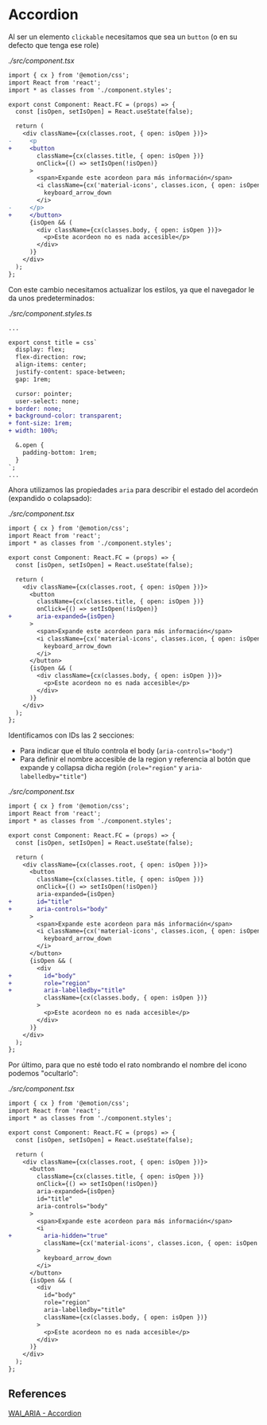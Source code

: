 # Accordion

Al ser un elemento `clickable` necesitamos que sea un `button` (o en su defecto que tenga ese role)

_./src/component.tsx_

```diff
import { cx } from '@emotion/css';
import React from 'react';
import * as classes from './component.styles';

export const Component: React.FC = (props) => {
  const [isOpen, setIsOpen] = React.useState(false);

  return (
    <div className={cx(classes.root, { open: isOpen })}>
-     <p
+     <button
        className={cx(classes.title, { open: isOpen })}
        onClick={() => setIsOpen(!isOpen)}
      >
        <span>Expande este acordeon para más información</span>
        <i className={cx('material-icons', classes.icon, { open: isOpen })}>
          keyboard_arrow_down
        </i>
-     </p>
+     </button>
      {isOpen && (
        <div className={cx(classes.body, { open: isOpen })}>
          <p>Este acordeon no es nada accesible</p>
        </div>
      )}
    </div>
  );
};

```

Con este cambio necesitamos actualizar los estilos, ya que el navegador le da unos predeterminados:

_./src/component.styles.ts_

```diff
...

export const title = css`
  display: flex;
  flex-direction: row;
  align-items: center;
  justify-content: space-between;
  gap: 1rem;

  cursor: pointer;
  user-select: none;
+ border: none;
+ background-color: transparent;
+ font-size: 1rem;
+ width: 100%;

  &.open {
    padding-bottom: 1rem;
  }
`;
...
```

Ahora utilizamos las propiedades `aria` para describir el estado del acordeón (expandido o colapsado):

_./src/component.tsx_

```diff
import { cx } from '@emotion/css';
import React from 'react';
import * as classes from './component.styles';

export const Component: React.FC = (props) => {
  const [isOpen, setIsOpen] = React.useState(false);

  return (
    <div className={cx(classes.root, { open: isOpen })}>
      <button
        className={cx(classes.title, { open: isOpen })}
        onClick={() => setIsOpen(!isOpen)}
+       aria-expanded={isOpen}
      >
        <span>Expande este acordeon para más información</span>
        <i className={cx('material-icons', classes.icon, { open: isOpen })}>
          keyboard_arrow_down
        </i>
      </button>
      {isOpen && (
        <div className={cx(classes.body, { open: isOpen })}>
          <p>Este acordeon no es nada accesible</p>
        </div>
      )}
    </div>
  );
};

```

Identificamos con IDs las 2 secciones:
 - Para indicar que el título controla el body (`aria-controls="body"`)
 - Para definir el nombre accesible de la region y referencia al botón que expande y collapsa dicha región (`role="region"` y `aria-labelledby="title"`)

_./src/component.tsx_

```diff
import { cx } from '@emotion/css';
import React from 'react';
import * as classes from './component.styles';

export const Component: React.FC = (props) => {
  const [isOpen, setIsOpen] = React.useState(false);

  return (
    <div className={cx(classes.root, { open: isOpen })}>
      <button
        className={cx(classes.title, { open: isOpen })}
        onClick={() => setIsOpen(!isOpen)}
        aria-expanded={isOpen}
+       id="title"
+       aria-controls="body"
      >
        <span>Expande este acordeon para más información</span>
        <i className={cx('material-icons', classes.icon, { open: isOpen })}>
          keyboard_arrow_down
        </i>
      </button>
      {isOpen && (
        <div
+         id="body"
+         role="region"
+         aria-labelledby="title"
          className={cx(classes.body, { open: isOpen })}
        >
          <p>Este acordeon no es nada accesible</p>
        </div>
      )}
    </div>
  );
};

```

Por último, para que no esté todo el rato nombrando el nombre del icono podemos "ocultarlo":

_./src/component.tsx_

```diff
import { cx } from '@emotion/css';
import React from 'react';
import * as classes from './component.styles';

export const Component: React.FC = (props) => {
  const [isOpen, setIsOpen] = React.useState(false);

  return (
    <div className={cx(classes.root, { open: isOpen })}>
      <button
        className={cx(classes.title, { open: isOpen })}
        onClick={() => setIsOpen(!isOpen)}
        aria-expanded={isOpen}
        id="title"
        aria-controls="body"
      >
        <span>Expande este acordeon para más información</span>
        <i
+         aria-hidden="true"
          className={cx('material-icons', classes.icon, { open: isOpen })}
        >
          keyboard_arrow_down
        </i>
      </button>
      {isOpen && (
        <div
          id="body"
          role="region"
          aria-labelledby="title"
          className={cx(classes.body, { open: isOpen })}
        >
          <p>Este acordeon no es nada accesible</p>
        </div>
      )}
    </div>
  );
};

```

## References

[WAI_ARIA - Accordion](https://www.w3.org/TR/wai-aria-practices/examples/accordion/accordion.html)
